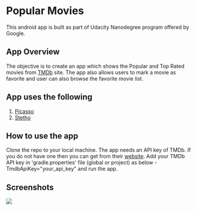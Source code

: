 # Popular Movies
This android app is built as part of Udacity Nanodegree program offered by Google.

App Overview
-
The objective is to create an app which shows the Popular and Top Rated movies from [TMDb](https://www.themoviedb.org/) site. The app also allows users to mark a movie as favorite and user can also browse the favorite movie list.

App uses the following
-
1. [Picasso](http://square.github.io/picasso/)
2. [Stetho](http://facebook.github.io/stetho/)

How to use the app
-
Clone the repo to your local machine. The app needs an API key of TMDb. If you do not have one then you can get from their [website](https://www.themoviedb.org/). Add your TMDb API key in 'gradle.properties' file (global or project) as below -
TmdbApiKey="your_api_key" and run the app.

Screenshots
-
![](https://user-images.githubusercontent.com/33470591/39401799-9ee75dbe-4b46-11e8-8a0e-43a46e339100.jpg)